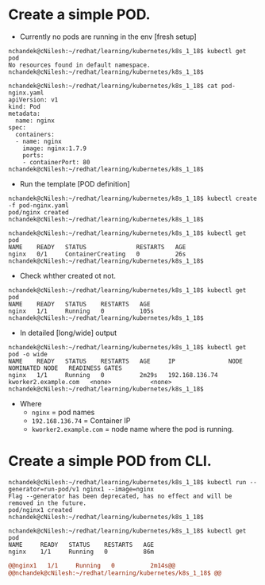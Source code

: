 # Create a simple POD.

* Currently no pods are running in the env [fresh setup]

```
nchandek@cNilesh:~/redhat/learning/kubernetes/k8s_1_18$ kubectl get pod
No resources found in default namespace.
nchandek@cNilesh:~/redhat/learning/kubernetes/k8s_1_18$
```

```
nchandek@cNilesh:~/redhat/learning/kubernetes/k8s_1_18$ cat pod-nginx.yaml
apiVersion: v1
kind: Pod
metadata:
  name: nginx
spec:
  containers:
  - name: nginx
    image: nginx:1.7.9
    ports:
    - containerPort: 80
nchandek@cNilesh:~/redhat/learning/kubernetes/k8s_1_18$
```

* Run the template [POD definition]

```
nchandek@cNilesh:~/redhat/learning/kubernetes/k8s_1_18$ kubectl create -f pod-nginx.yaml
pod/nginx created
nchandek@cNilesh:~/redhat/learning/kubernetes/k8s_1_18$
```

```
nchandek@cNilesh:~/redhat/learning/kubernetes/k8s_1_18$ kubectl get pod
NAME    READY   STATUS              RESTARTS   AGE
nginx   0/1     ContainerCreating   0          26s
nchandek@cNilesh:~/redhat/learning/kubernetes/k8s_1_18$
```
* Check whther created ot not.

```
nchandek@cNilesh:~/redhat/learning/kubernetes/k8s_1_18$ kubectl get pod
NAME    READY   STATUS    RESTARTS   AGE
nginx   1/1     Running   0          105s
nchandek@cNilesh:~/redhat/learning/kubernetes/k8s_1_18$
```

* In detailed [long/wide] output

```
nchandek@cNilesh:~/redhat/learning/kubernetes/k8s_1_18$ kubectl get pod -o wide
NAME    READY   STATUS    RESTARTS   AGE     IP               NODE                   NOMINATED NODE   READINESS GATES
nginx   1/1     Running   0          2m29s   192.168.136.74   kworker2.example.com   <none>           <none>
nchandek@cNilesh:~/redhat/learning/kubernetes/k8s_1_18$
```
* Where  
  * `nginx` = pod names
  * `192.168.136.74` = Container IP
  * `kworker2.example.com`    = node name where the pod is running.

# Create a simple POD from CLI.

```
nchandek@cNilesh:~/redhat/learning/kubernetes/k8s_1_18$ kubectl run --generator=run-pod/v1 nginx1 --image=nginx
Flag --generator has been deprecated, has no effect and will be removed in the future.
pod/nginx1 created
nchandek@cNilesh:~/redhat/learning/kubernetes/k8s_1_18$
```

```
nchandek@cNilesh:~/redhat/learning/kubernetes/k8s_1_18$ kubectl get pod
NAME     READY   STATUS    RESTARTS   AGE
nginx    1/1     Running   0          86m
```

```diff
@@nginx1   1/1     Running   0          2m14s@@
@@nchandek@cNilesh:~/redhat/learning/kubernetes/k8s_1_18$ @@
```
